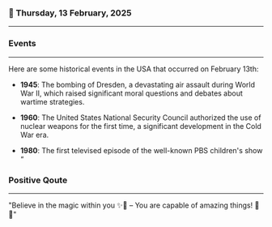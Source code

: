 ### 📅 Thursday, 13 February, 2025
------
### Events
------
Here are some historical events in the USA that occurred on February 13th:

- **1945**: The bombing of Dresden, a devastating air assault during World War II, which raised significant moral questions and debates about wartime strategies.
  
- **1960**: The United States National Security Council authorized the use of nuclear weapons for the first time, a significant development in the Cold War era.
  
- **1980**: The first televised episode of the well-known PBS children's show “
### Positive Qoute
------
"Believe in the magic within you ✨🌟 – You are capable of amazing things! 🌈💪"
